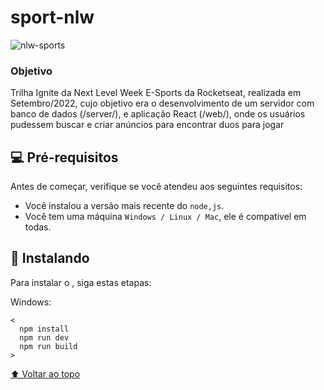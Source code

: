 # sport-nlw

<!---Esses são exemplos. Veja https://shields.io para outras pessoas ou para personalizar este conjunto de escudos. Você pode querer incluir dependências, status do projeto e informações de licença aqui--->


<img src="https://global-uploads.webflow.com/61d83a2ebb0ae01ab96e841a/63126c35ba1c1f99bd4d9966_projeto-trilha-ignite.jpg" alt="nlw-sports">

<br/>


### Objetivo

Trilha Ignite da Next Level Week E-Sports da Rocketseat, realizada em Setembro/2022, cujo objetivo era o desenvolvimento de um servidor com banco de dados (/server/), e aplicação React (/web/), onde os usuários pudessem buscar e criar anúncios para encontrar duos para jogar

## 💻 Pré-requisitos

Antes de começar, verifique se você atendeu aos seguintes requisitos:
<!---Estes são apenas requisitos de exemplo. Adicionar, duplicar ou remover conforme necessário--->
* Você instalou a versão mais recente do `node,js`.
* Você tem uma máquina `Windows / Linux / Mac`, ele é compativel em todas.


## 🚀 Instalando <nlw-sport>

Para instalar o <nlw-sport>, siga estas etapas:

Windows:
```
< 
  npm install
  npm run dev
  npm run build
>
```


[⬆ Voltar ao topo](#nlw-sport)<br>
